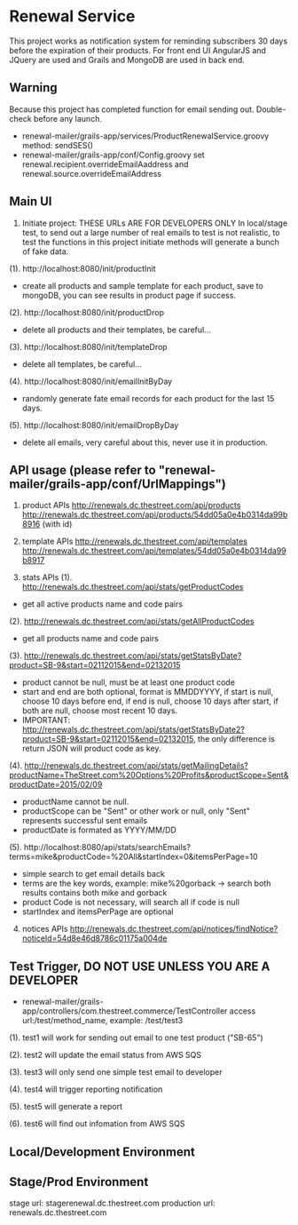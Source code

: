 Renewal Service 
===========
This project works as notification system for reminding subscribers 30 days before the expiration of their products. For front end UI AngularJS and JQuery are used and Grails and MongoDB are used in back end. 

Warning
---------
Because this project has completed function for email sending out. Double-check before any launch.
- renewal-mailer/grails-app/services/ProductRenewalService.groovy  method: sendSES()
- renewal-mailer/grails-app/conf/Config.groovy set renewal.recipient.overrideEmailAaddress and renewal.source.overrideEmailAddress

Main UI
---------
1. Initiate project: THESE URLs ARE FOR DEVELOPERS ONLY
In local/stage test, to send out a large number of real emails to test is not realistic, to test the functions in this project initiate methods will generate a bunch of fake data.

(1). http://localhost:8080/init/productInit
- create all products and sample template for each product, save to mongoDB, you can see results in product page if success.

(2). http://localhost:8080/init/productDrop
- delete all products and their templates, be careful...

(3). http://localhost:8080/init/templateDrop
- delete all templates, be careful...

(4). http://localhost:8080/init/emailInitByDay
- randomly generate fate email records for each product for the last 15 days. 

(5). http://localhost:8080/init/emailDropByDay
- delete all emails, very careful about this, never use it in production.


API usage (please refer to "renewal-mailer/grails-app/conf/UrlMappings")
---------
1. product APIs
http://renewals.dc.thestreet.com/api/products
http://renewals.dc.thestreet.com/api/products/54dd05a0e4b0314da99b8916  (with id)

2. template APIs
http://renewals.dc.thestreet.com/api/templates
http://renewals.dc.thestreet.com/api/templates/54dd05a0e4b0314da99b8917

3. stats APIs
(1). http://renewals.dc.thestreet.com/api/stats/getProductCodes
- get all active products name and code pairs

(2). http://renewals.dc.thestreet.com/api/stats/getAllProductCodes
- get all products name and code pairs

(3). http://renewals.dc.thestreet.com/api/stats/getStatsByDate?product=SB-9&start=02112015&end=02132015
- product cannot be null, must be at least one product code
- start and end are both optional, format is MMDDYYYY, if start is null, choose 10 days before end, if end is null, choose 10 days after start, if both are null, choose most recent 10 days.
- IMPORTANT: http://renewals.dc.thestreet.com/api/stats/getStatsByDate2?product=SB-9&start=02112015&end=02132015, the only difference is return JSON will product code as key.


(4). http://renewals.dc.thestreet.com/api/stats/getMailingDetails?productName=TheStreet.com%20Options%20Profits&productScope=Sent&productDate=2015/02/09
- productName cannot be null.
- productScope can be "Sent" or other work or null, only "Sent" represents successful sent emails
- productDate is formated as YYYY/MM/DD

(5). http://localhost:8080/api/stats/searchEmails?terms=mike&productCode=%20All&startIndex=0&itemsPerPage=10
- simple search to get email details back
- terms are the key words, example: mike%20gorback -> search both results contains both mike and gorback
- product Code is not necessary, will search all if code is null
- startIndex and itemsPerPage are optional


4. notices APIs
http://renewals.dc.thestreet.com/api/notices/findNotice?noticeId=54d8e46d8786c01175a004de

Test Trigger, DO NOT USE UNLESS YOU ARE A DEVELOPER
---------
- renewal-mailer/grails-app/controllers/com.thestreet.commerce/TestController
access url:/test/method_name, example: /test/test3

(1). test1 will work for sending out email to one test product ("SB-65")

(2). test2 will update the email status from AWS SQS

(3). test3 will only send one simple test email to developer

(4). test4 will trigger reporting notification

(5). test5 will generate a report

(6). test6 will find out infomation from AWS SQS


Local/Development Environment
---------


Stage/Prod Environment
---------
stage url: stagerenewal.dc.thestreet.com
production url: renewals.dc.thestreet.com
